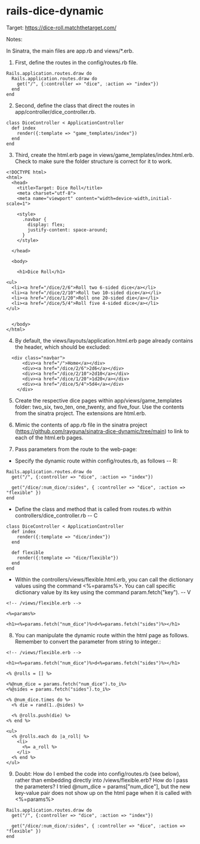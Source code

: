 # rails-dice-dynamic

Target: https://dice-roll.matchthetarget.com/

Notes:

In Sinatra, the main files are app.rb and views/*.erb. 

1. First, define the routes in the config/routes.rb file.
```
Rails.application.routes.draw do
  Rails.application.routes.draw do
    get("/", {:controller => "dice", :action => "index"})
  end
end
```

2. Second, define the class that direct the routes in app/controller/dice_controller.rb.
```
class DiceController < ApplicationController
  def index
    render({:template => "game_templates/index"})
  end
end
``` 

3. Third, create the html.erb page in views/game_templates/index.html.erb. Check to make sure the folder structure is correct for it to work.
```
<!DOCTYPE html>
<html>
  <head>
    <title>Target: Dice Roll</title>
    <meta charset="utf-8">
    <meta name="viewport" content="width=device-width,initial-scale=1">

    <style>
      .navbar {
        display: flex;
      	justify-content: space-around;
      }
    </style>
    
  </head>

  <body>
  
    <h1>Dice Roll</h1>

<ul>
  <li><a href="/dice/2/6">Roll two 6-sided dice</a></li>
  <li><a href="/dice/2/10">Roll two 10-sided dice</a></li>
  <li><a href="/dice/1/20">Roll one 20-sided die</a></li>
  <li><a href="/dice/5/4">Roll five 4-sided dice</a></li>
</ul>


  </body>
</html>
```
4. By default, the views/layouts/application.html.erb page already contains the header, which should be excluded:
```
  <div class="navbar">
      <div><a href="/">Home</a></div>
      <div><a href="/dice/2/6">2d6</a></div>
      <div><a href="/dice/2/10">2d10</a></div>
      <div><a href="/dice/1/20">1d20</a></div>
      <div><a href="/dice/5/4">5d4</a></div>
    </div>
```

5. Create the respective dice pages within app/views/game_templates folder: two_six, two_ten, one_twenty, and five_four. Use the contents from the sinatra project. The extensions are html.erb.

6. Mimic the contents of app.rb file in the sinatra project (https://github.com/rayguna/sinatra-dice-dynamic/tree/main) to link to each of the html.erb pages. 

7. Pass parameters from the route to the web-page:
- Specify the dynamic route within config/routes.rb, as follows -- R:

```
Rails.application.routes.draw do
  get("/", {:controller => "dice", :action => "index"})

  get("/dice/:num_dice/:sides", { :controller => "dice", :action => "flexible" })
end
```

- Define the class and method that is called from routes.rb within controllers/dice_controller.rb -- C
```
class DiceController < ApplicationController
  def index
    render({:template => "dice/index"})
  end

  def flexible
    render({:template => "dice/flexible"})
  end
end
```

- Within the controllers/views/flexible.html.erb, you can call the dictionary values using the command <%=params%>. You can call specific dictionary value by its key using the command param.fetch("key"). -- V
```
<!-- /views/flexible.erb -->

<%=params%>

<h1><%=params.fetch("num_dice")%>d<%=params.fetch("sides")%></h1>
```

8. You can manipulate the dynamic route within the html page as follows. Remember to convert the parameter from string to integer.:
```
<!-- /views/flexible.erb -->

<h1><%=params.fetch("num_dice")%>d<%=params.fetch("sides")%></h1>

<% @rolls = [] %>

<%@num_dice = params.fetch("num_dice").to_i%>
<%@sides = params.fetch("sides").to_i%>

<% @num_dice.times do %>
  <% die = rand(1..@sides) %>

  <% @rolls.push(die) %>
<% end %>

<ul>
  <% @rolls.each do |a_roll| %>
    <li>
      <%= a_roll %>
    </li>
  <% end %>
</ul>
```
9. Doubt: How do I embed the code into config/routes.rb (see below), rather than embedding directly into /views/flexible.erb? How do I pass the parameters? I tried @num_dice = params["num_dice"], but the new key-value pair does not show up on the html page when it is called with <%=params%>
```
Rails.application.routes.draw do
  get("/", {:controller => "dice", :action => "index"})

  get("/dice/:num_dice/:sides", { :controller => "dice", :action => "flexible" }) 
end
```
